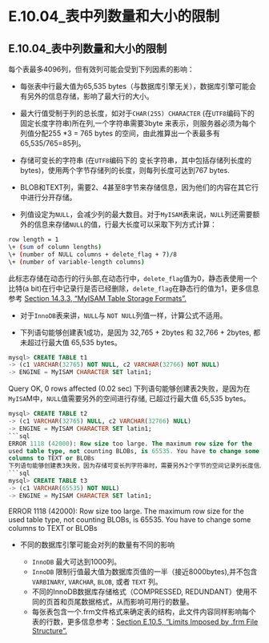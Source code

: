 #  E.10.04_表中列数量和大小的限制

## E.10.04_表中列数量和大小的限制

每个表最多4096列，但有效列可能会受到下列因素的影响：

* 每张表中行最大值为65,535 bytes（与数据库引擎无关），数据库引擎可能会有另外的信息存储，影响了最大行的大小。

 * 最大行值受制于列的总长度，如对于`CHAR(255) CHARACTER` (在`UTF8`编码下的固定长度字符串)所在列,一个字符串需要3byte 来表示，则服务器必须为每个列值分配255 *3 = 765 bytes 的空间，由此推算出一个表最多有 65,535/765=85列。

 * 存储可变长的字符串 (在`UTF8`编码下的 变长字符串，其中包括存储列长度的bytes)，使用两个字节存储列的长度，则每列长度可达到767 bytes.
 * BLOB和TEXT列，需要2、4甚至8字节来存储信息，因为他们的内容在其它行中进行分开存储。

 * 列值设定为`NULL`，会减少列的最大数目。对于`MyISAM`表来说，`NULL`列还需要额外的信息来存储`NULL`的值，行最大长度可以采取下列方式计算：
```bash		
row length = 1 
\+ (sum of column lengths)
\+ (number of NULL columns + delete_flag + 7)/8
\+ (number of variable-length columns)
```
此标志存储在动态行的行头部,在动态行中，`delete_flag`值为0，静态表使用一个比特(a bit)在行中记录行是否已经删除，`delete_flag`在静态行的值为1，更多信息参考 [Section 14.3.3, “MyISAM Table Storage Formats”.](./14.03.03_MyISAM_Table_Storage_Formats.md)  

 * 对于`InnoDB`表来讲，`NULL`与 `NOT NULL`列值一样，计算公式不适用。
 
 * 下列语句能够创建表1成功，是因为 32,765 + 2bytes 和 32,766 + 2bytes, 都未超过行最大值 65,535 bytes。
 ```sql
mysql> CREATE TABLE t1
-> (c1 VARCHAR(32765) NOT NULL, c2 VARCHAR(32766) NOT NULL)
-> ENGINE = MyISAM CHARACTER SET latin1;
```
Query OK, 0 rows affected (0.02 sec)
下列语句能够创建表2失败，是因为在`MyISA`M中，`NULL`值需要另外的空间进行存储, 已超过行最大值 65,535 bytes。
 ```sql
mysql> CREATE TABLE t2
-> (c1 VARCHAR(32765) NULL, c2 VARCHAR(32766) NULL)
-> ENGINE = MyISAM CHARACTER SET latin1;
```sql
ERROR 1118 (42000): Row size too large. The maximum row size for the
used table type, not counting BLOBs, is 65535. You have to change some
columns to TEXT or BLOBs
下列语句能够创建表3失败，因为存储可变长列字符串时，需要另外2个字节的空间记录列长度信息。已超过行最大值 65,535 bytes。
```sql
mysql> CREATE TABLE t3
-> (c1 VARCHAR(65535) NOT NULL)
-> ENGINE = MyISAM CHARACTER SET latin1;
```
ERROR 1118 (42000): Row size too large. The maximum row size for the
used table type, not counting BLOBs, is 65535. You have to change some
columns to TEXT or BLOBs
 
* 不同的数据库引擎可能会对列的数量有不同的影响 

    * `InnoDB` 最大可达到1000列。
    * `InnoDB` 限制行值最大值为数据库页值的一半（接近8000bytes),并不包含`VARBINARY`, `VARCHAR`, `BLOB`, 或者 `TEXT` 列。       
    * 不同的InnoDB数据库存储格式（COMPRESSED, REDUNDANT）使用不同的页首和页尾数据格式，从而影响可用行的数量。
    * 每张表包含一个.frm文件格式来确定表的结构，此文件内容同样影响每个表的行数，更多信息参考：[Section E.10.5, “Limits Imposed by .frm File Structure”.](./E.10.05_Limits_Imposed_by_.frm_File_Structure.md)
